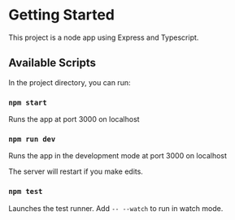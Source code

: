 # Getting Started

This project is a node app using Express and Typescript.

## Available Scripts

In the project directory, you can run:

### `npm start`

Runs the app at port 3000 on localhost

### `npm run dev`

Runs the app in the development mode at port 3000 on localhost

The server will restart if you make edits.

### `npm test`

Launches the test runner. Add `-- --watch` to run in watch mode.
